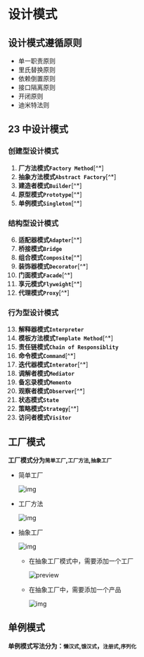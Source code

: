 # 设计模式
## 设计模式遵循原则

* 单一职责原则
* 里氏替换原则
* 依赖倒置原则
* 接口隔离原则
* 开闭原则
* 迪米特法则


## 23 中设计模式
### 创建型设计模式

1. **厂方法模式`Factory Method`**[^*]
2. **抽象方法模式`Abstract Factory`**[^*]
3. **建造者模式`Builder`**[^*]
4. **原型模式`Prototype`**[^*]
5. **单例模式`Singleton`**[^*]

### 结构型设计模式

6. **适配器模式`Adapter`**[^*]
7. **桥接模式`Bridge`**
8. **组合模式`Composite`**[^*]
9. **装饰器模式`Decorator`**[^*]
10. **门面模式`Facade`**[^*]
11. **享元模式`Flyweight`**[^*]
12. **代理模式`Proxy`**[^*]

### 行为型设计模式

13. **解释器模式`Interpreter`**
14. **模板方法模式`Template Method`**[^*]
15. **责任链模式`Chain of Responsiblity`**
16. **命令模式`Command`**[^*]
17. **迭代器模式`Interator`**[^*]
18. **调解者模式`Mediator`**
19. **备忘录模式`Memento`**
20. **观察者模式`Observer`**[^*]
21. **状态模式`State`**
22. **策略模式`Strategy`**[^*]
23. **访问者模式`Visitor`**



## 工厂模式

**工厂模式分为`简单工厂`,`工厂方法`,`抽象工厂`**

* 简单工厂

  ![img](https://pic1.zhimg.com/80/09067f878916c0e4377bfadc82afc248_hd.png) 

* 工厂方法

  ![img](https://pic4.zhimg.com/80/69ab924585b751cb9e7bc7b7f9f2179b_hd.png) 

* 抽象工厂

  ![img](https://pic3.zhimg.com/80/ab2a90cfcc7a971b1e3127d1f531a486_hd.png) 

  * 在抽象工厂模式中，需要添加一个工厂

    ![preview](https://pic1.zhimg.com/e8184a3c6b3463338d85c329004d7c64_r.jpg) 

  * 在抽象工厂中，需要添加一个产品

    ![img](https://pic3.zhimg.com/80/0f20f50524336fa9634e19237ce0ec7e_hd.png) 



## 单例模式

**单例模式写法分为：`懒汉式`,`饿汉式`，`注册式`,`序列化`**















